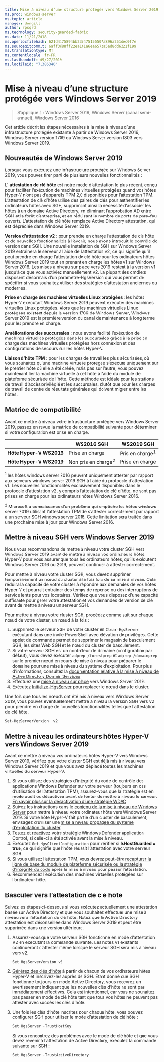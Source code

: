 ```yaml
---
title: Mise à niveau d’une structure protégée vers Windows Server 2019
ms.prod: windows-server
ms.topic: article
manager: dongill
author: rpsqrd
ms.technology: security-guarded-fabric
ms.date: 11/21/2018
ms.openlocfilehash: 621d4175894bb235475155507a896a251dec0f7e
ms.sourcegitcommit: 6aff3d88ff22ea141a6ea6572a5ad8dd6321f199
ms.translationtype: MT
ms.contentlocale: fr-FR
ms.lasthandoff: 09/27/2019
ms.locfileid: "71386340"
---
```

# <a name="upgrade-a-guarded-fabric-to-windows-server-2019"></a>Mise à niveau d’une structure protégée vers Windows Server 2019

> S’applique à : Windows Server 2019, Windows Server (canal semi-annuel), Windows Server 2016

Cet article décrit les étapes nécessaires à la mise à niveau d’une infrastructure protégée existante à partir de Windows Server 2016, Windows Server version 1709 ou Windows Server version 1803 vers Windows Server 2019.

## <a name="whats-new-in-windows-server-2019"></a>Nouveautés de Windows Server 2019

Lorsque vous exécutez une infrastructure protégée sur Windows Server 2019, vous pouvez tirer parti de plusieurs nouvelles fonctionnalités :

L' **attestation de clé hôte** est notre mode d’attestation le plus récent, conçu pour faciliter l’exécution de machines virtuelles protégées quand vos hôtes Hyper-V n’ont pas d’appareils TPM 2,0 disponibles pour l’attestation TPM. L’attestation de clé d’hôte utilise des paires de clés pour authentifier les ordinateurs hôtes avec SGH, supprimant ainsi la nécessité d’associer les hôtes à un domaine Active Directory, en éliminant l’approbation AD entre SGH et la forêt d’entreprise, et en réduisant le nombre de ports de pare-feu ouverts. L’attestation de clé hôte remplace Active Directory attestation, qui est dépréciée dans Windows Server 2019.

**Version d’attestation v2** : pour prendre en charge l’attestation de clé hôte et de nouvelles fonctionnalités à l’avenir, nous avons introduit le contrôle de version dans SGH. Une nouvelle installation de SGH sur Windows Server 2019 entraînera le serveur à l’aide de l’attestation v2, ce qui signifie qu’il peut prendre en charge l’attestation de clé hôte pour les ordinateurs hôtes Windows Server 2019 tout en prenant en charge les hôtes v1 sur Windows Server 2016. Les mises à niveau sur place vers 2019 restent à la version v1 jusqu’à ce que vous activiez manuellement v2. La plupart des cmdlets disposent désormais d’un paramètre-HgsVersion qui vous permet de spécifier si vous souhaitez utiliser des stratégies d’attestation anciennes ou modernes.

**Prise en charge des machines virtuelles Linux protégées** : les hôtes Hyper-V exécutant Windows Server 2019 peuvent exécuter des machines virtuelles Linux protégées. Alors que les machines virtuelles Linux protégées existent depuis la version 1709 de Windows Server, Windows Server 2019 est la première version du canal de maintenance à long terme pour les prendre en charge.

**Améliorations des succursales** : nous avons facilité l’exécution de machines virtuelles protégées dans les succursales grâce à la prise en charge des machines virtuelles protégées hors connexion et des configurations de secours sur les hôtes Hyper-V.

**Liaison d’hôte TPM** : pour les charges de travail les plus sécurisées, où vous souhaitez qu’une machine virtuelle protégée s’exécute uniquement sur le premier hôte où elle a été créée, mais pas sur l’autre, vous pouvez maintenant lier la machine virtuelle à cet hôte à l’aide du module de plateforme sécurisée de l’hôte. Cette méthode est idéale pour les stations de travail d’accès privilégié et les succursales, plutôt que pour les charges de travail de centre de résultats générales qui doivent migrer entre les hôtes.

## <a name="compatibility-matrix"></a>Matrice de compatibilité

Avant de mettre à niveau votre infrastructure protégée vers Windows Server 2019, passez en revue la matrice de compatibilité suivante pour déterminer si votre configuration est prise en charge.

|  | WS2016 SGH | WS2019 SGH|
|---|---|---|
|**Hôte Hyper-V WS2016** | Prise en charge | Pris en charge<sup>1</sup>|
|**Hôte Hyper-V WS2019** | Non pris en charge<sup>2</sup> | Prise en charge|

<sup>1</sup> les hôtes windows server 2016 peuvent uniquement attester par rapport aux serveurs windows server 2019 SGH à l’aide du protocole d’attestation v1. Les nouvelles fonctionnalités exclusivement disponibles dans le protocole d’attestation v2, y compris l’attestation de clé d’hôte, ne sont pas prises en charge pour les ordinateurs hôtes Windows Server 2016.

<sup>2</sup> Microsoft a connaissance d’un problème qui empêche les hôtes windows server 2019 utilisant l’attestation TPM de s’attester correctement par rapport à un serveur SGH windows server 2016. Cette limitation sera traitée dans une prochaine mise à jour pour Windows Server 2016.

## <a name="upgrade-hgs-to-windows-server-2019"></a>Mettre à niveau SGH vers Windows Server 2019

Nous vous recommandons de mettre à niveau votre cluster SGH vers Windows Server 2019 avant de mettre à niveau vos ordinateurs hôtes Hyper-V pour vous assurer que tous les ordinateurs hôtes, qu’ils exécutent Windows Server 2016 ou 2019, peuvent continuer à attester correctement.

Pour mettre à niveau votre cluster SGH, vous devez supprimer temporairement un nœud du cluster à la fois lors de sa mise à niveau. Cela réduira la capacité de votre cluster à répondre aux demandes de vos hôtes Hyper-V et pourrait entraîner des temps de réponse ou des interruptions de service lents pour vos locataires. Vérifiez que vous disposez d’une capacité suffisante pour gérer votre attestation et vos demandes de version de clé avant de mettre à niveau un serveur SGH.

Pour mettre à niveau votre cluster SGH, procédez comme suit sur chaque nœud de votre cluster, un nœud à la fois :

1.  Supprimez le serveur SGH de votre cluster en `Clear-HgsServer` exécutant dans une invite PowerShell avec élévation de privilèges. Cette applet de commande permet de supprimer le magasin de basculement SGH, les sites Web SGH et le nœud du cluster de basculement.
2.  Si votre serveur SGH est un contrôleur de domaine (configuration par défaut), vous devez exécuter `adprep /forestprep` et `adprep /domainprep` sur le premier nœud en cours de mise à niveau pour préparer le domaine pour une mise à niveau du système d’exploitation. Pour plus d’informations, consultez la [documentation relative à la mise à niveau de Active Directory Domain Services](https://docs.microsoft.com/windows-server/identity/ad-ds/deploy/upgrade-domain-controllers#supported-in-place-upgrade-paths) .
3.  Effectuez une [mise à niveau sur place](../../get-started-19/install-upgrade-migrate-19.md) vers Windows Server 2019.
4.  Exécutez [Initialize-HgsServer](guarded-fabric-configure-additional-hgs-nodes.md) pour replacer le nœud dans le cluster.

Une fois que tous les nœuds ont été mis à niveau vers Windows Server 2019, vous pouvez éventuellement mettre à niveau la version SGH vers v2 pour prendre en charge de nouvelles fonctionnalités telles que l’attestation de clé hôte.

```powershell
Set-HgsServerVersion  v2
```

## <a name="upgrade-hyper-v-hosts-to-windows-server-2019"></a>Mettre à niveau les ordinateurs hôtes Hyper-V vers Windows Server 2019

Avant de mettre à niveau vos ordinateurs hôtes Hyper-V vers Windows Server 2019, vérifiez que votre cluster SGH est déjà mis à niveau vers Windows Server 2019 et que vous avez déplacé toutes les machines virtuelles du serveur Hyper-V.

1.  Si vous utilisez des stratégies d’intégrité du code de contrôle des applications Windows Defender sur votre serveur (toujours en cas d’utilisation de l’attestation TPM), assurez-vous que la stratégie est en mode audit ou désactivée avant de tenter de mettre à niveau le serveur. [En savoir plus sur la désactivation d’une stratégie WDAC](https://docs.microsoft.com/windows/security/threat-protection/windows-defender-application-control/disable-windows-defender-application-control-policies)
2.  Suivez les instructions dans le [contenu de la mise à niveau de Windows Server](../../upgrade/upgrade-overview.md) pour mettre à niveau votre ordinateur hôte vers Windows Server 2019. Si votre hôte Hyper-V fait partie d’un cluster de basculement, envisagez d’utiliser une [mise à niveau propagée du système d’exploitation du cluster](../../failover-clustering/Cluster-Operating-System-Rolling-Upgrade.md).
3.  [Testez et réactivez](https://docs.microsoft.com/windows/security/threat-protection/windows-defender-application-control/audit-windows-defender-application-control-policies) votre stratégie Windows Defender application Control, si celle-ci a été activée avant la mise à niveau.
4.  Exécutez `Get-HgsClientConfiguration` pour vérifier si **IsHostGuarded = true**, ce qui signifie que l’hôte réussit l’attestation avec votre serveur SGH.
5.  Si vous utilisez l’attestation TPM, vous devrez peut-être [recapturer la ligne de base du module de plateforme sécurisée ou la stratégie d’intégrité du code](guarded-fabric-add-host-information-for-tpm-trusted-attestation.md) après la mise à niveau pour passer l’attestation.
6.  Recommencez l’exécution des machines virtuelles protégées sur l’ordinateur hôte.

## <a name="switch-to-host-key-attestation"></a>Basculer vers l’attestation de clé hôte

Suivez les étapes ci-dessous si vous exécutez actuellement une attestation basée sur Active Directory et que vous souhaitez effectuer une mise à niveau vers l’attestation de clé hôte. Notez que la Active Directory attestation est déconseillée dans Windows Server 2019 et peut être supprimée dans une version ultérieure.

1.  Assurez-vous que votre serveur SGH fonctionne en mode d’attestation V2 en exécutant la commande suivante. Les hôtes v1 existants continueront d’attester même lorsque le serveur SGH sera mis à niveau vers v2.

    ```powershell
    Set-HgsServerVersion v2
    ```

2.  [Générez des clés d’hôte](guarded-fabric-create-host-key.md) à partir de chacun de vos ordinateurs hôtes Hyper-V et inscrivez-les auprès de SGH. Étant donné que SGH fonctionne toujours en mode Active Directory, vous recevrez un avertissement indiquant que les nouvelles clés d’hôte ne sont pas immédiatement effectives. Cela est intentionnel, car vous ne souhaitez pas passer en mode de clé hôte tant que tous vos hôtes ne peuvent pas attester avec succès les clés d’hôte.

3.  Une fois les clés d’hôte inscrites pour chaque hôte, vous pouvez configurer SGH pour utiliser le mode d’attestation de clé hôte :

    ```powershell
    Set-HgsServer -TrustHostKey
    ```

    Si vous rencontrez des problèmes avec le mode de clé hôte et que vous devez revenir à l’attestation de Active Directory, exécutez la commande suivante sur SGH :

    ```powershell
    Set-HgsServer -TrustActiveDirectory
    ```